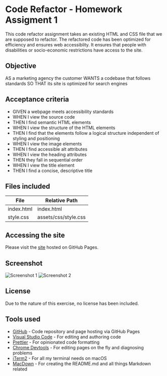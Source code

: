 # Code Refactor - Homework Assigment 1

This code refactor assignment takes an existing HTML and CSS file that we are supposed to refactor. The refactored code has been optimized for efficiency and ensures web accessiblity. It ensures that people with disabilities or socio-economic restrictions have access to the site.

## Objective
AS a marketing agency the customer WANTS a codebase that follows standards SO THAT its site is optimized for search engines

## Acceptance criteria
* GIVEN a webpage meets accessibility standards
* WHEN I view the source code
* THEN I find semantic HTML elements
* WHEN I view the structure of the HTML elements
* THEN I find that the elements follow a logical structure independent of styling and positioning
* WHEN I view the image elements
* THEN I find accessible alt attributes
* WHEN I view the heading attributes
* THEN they fall in sequential order
* WHEN I view the title element
* THEN I find a concise, descriptive title

## Files included
|File|Relative Path|
|---|---|
|index.html|index.html|
|style.css|assets/css/style.css|

## Accessing the site
Please visit the [site](https://harishnarain.github.io/coding-bootcamp-hw-01/) hosted on GitHub Pages.

## Screenshot
![Screenshot 1](https://github.com/harishnarain/coding-bootcamp-hw-01/blob/master/Screenshot1.png)
![Screenshot 2](https://github.com/harishnarain/coding-bootcamp-hw-01/blob/master/Screenshot2.png)

## License
Due to the nature of this exercise, no license has been included.

## Tools used
* [GitHub](https://github.com/) - Code repository and page hosting via GitHub Pages
* [Visual Studio Code](https://code.visualstudio.com/) - For editing and authoring code
* [Prettier](https://prettier.io/) - For opinionated code formatting
* [Chrome Devtools](https://developers.google.com/web/tools/chrome-devtools) - For editing pages on the fly and diagnosing problems
* [iTerm2](https://www.iterm2.com/) - For all my terminal needs on macOS
* [MacDown](https://github.com/MacDownApp/macdown) - For creating the README.md and all things Markdown related